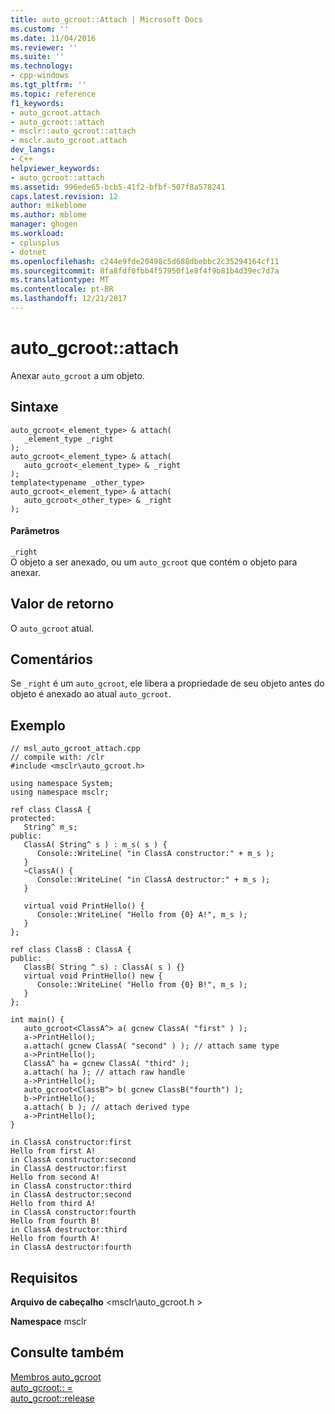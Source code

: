 ```yaml
---
title: auto_gcroot::Attach | Microsoft Docs
ms.custom: ''
ms.date: 11/04/2016
ms.reviewer: ''
ms.suite: ''
ms.technology:
- cpp-windows
ms.tgt_pltfrm: ''
ms.topic: reference
f1_keywords:
- auto_gcroot.attach
- auto_gcroot::attach
- msclr::auto_gcroot::attach
- msclr.auto_gcroot.attach
dev_langs:
- C++
helpviewer_keywords:
- auto_gcroot::attach
ms.assetid: 996ede65-bcb5-41f2-bfbf-507f8a578241
caps.latest.revision: 12
author: mikeblome
ms.author: mblome
manager: ghogen
ms.workload:
- cplusplus
- dotnet
ms.openlocfilehash: c244e9fde20498c5d688dbebbc2c35294164cf11
ms.sourcegitcommit: 8fa8fdf0fbb4f57950f1e8f4f9b81b4d39ec7d7a
ms.translationtype: MT
ms.contentlocale: pt-BR
ms.lasthandoff: 12/21/2017
---
```

# <a name="autogcrootattach"></a>auto_gcroot::attach
Anexar `auto_gcroot` a um objeto.  
  
## <a name="syntax"></a>Sintaxe  
  
```  
auto_gcroot<_element_type> & attach(  
   _element_type _right  
);  
auto_gcroot<_element_type> & attach(  
   auto_gcroot<_element_type> & _right  
);  
template<typename _other_type>  
auto_gcroot<_element_type> & attach(  
   auto_gcroot<_other_type> & _right  
);  
```  
  
#### <a name="parameters"></a>Parâmetros  
 `_right`  
 O objeto a ser anexado, ou um `auto_gcroot` que contém o objeto para anexar.  
  
## <a name="return-value"></a>Valor de retorno  
 O `auto_gcroot` atual.  
  
## <a name="remarks"></a>Comentários  
 Se `_right` é um `auto_gcroot`, ele libera a propriedade de seu objeto antes do objeto é anexado ao atual `auto_gcroot`.  
  
## <a name="example"></a>Exemplo  
  
```  
// msl_auto_gcroot_attach.cpp  
// compile with: /clr  
#include <msclr\auto_gcroot.h>  
  
using namespace System;  
using namespace msclr;  
  
ref class ClassA {  
protected:     
   String^ m_s;  
public:  
   ClassA( String^ s ) : m_s( s ) {  
      Console::WriteLine( "in ClassA constructor:" + m_s );  
   }  
   ~ClassA() {  
      Console::WriteLine( "in ClassA destructor:" + m_s );  
   }  
  
   virtual void PrintHello() {  
      Console::WriteLine( "Hello from {0} A!", m_s );  
   }  
};  
  
ref class ClassB : ClassA {  
public:  
   ClassB( String ^ s) : ClassA( s ) {}  
   virtual void PrintHello() new {  
      Console::WriteLine( "Hello from {0} B!", m_s );  
   }  
};  
  
int main() {  
   auto_gcroot<ClassA^> a( gcnew ClassA( "first" ) );  
   a->PrintHello();  
   a.attach( gcnew ClassA( "second" ) ); // attach same type  
   a->PrintHello();  
   ClassA^ ha = gcnew ClassA( "third" );  
   a.attach( ha ); // attach raw handle  
   a->PrintHello();  
   auto_gcroot<ClassB^> b( gcnew ClassB("fourth") );  
   b->PrintHello();  
   a.attach( b ); // attach derived type  
   a->PrintHello();  
}  
```  
  
```Output  
in ClassA constructor:first  
Hello from first A!  
in ClassA constructor:second  
in ClassA destructor:first  
Hello from second A!  
in ClassA constructor:third  
in ClassA destructor:second  
Hello from third A!  
in ClassA constructor:fourth  
Hello from fourth B!  
in ClassA destructor:third  
Hello from fourth A!  
in ClassA destructor:fourth  
```  
  
## <a name="requirements"></a>Requisitos  
 **Arquivo de cabeçalho** \<msclr\auto_gcroot.h >  
  
 **Namespace** msclr  
  
## <a name="see-also"></a>Consulte também  
 [Membros auto_gcroot](../dotnet/auto-gcroot-members.md)   
 [auto_gcroot:: =](../dotnet/auto-gcroot-operator-assign.md)   
 [auto_gcroot::release](../dotnet/auto-gcroot-release.md)